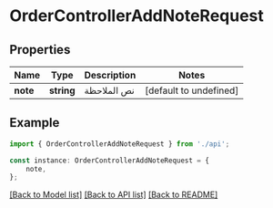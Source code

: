 # OrderControllerAddNoteRequest


## Properties

Name | Type | Description | Notes
------------ | ------------- | ------------- | -------------
**note** | **string** | نص الملاحظة | [default to undefined]

## Example

```typescript
import { OrderControllerAddNoteRequest } from './api';

const instance: OrderControllerAddNoteRequest = {
    note,
};
```

[[Back to Model list]](../README.md#documentation-for-models) [[Back to API list]](../README.md#documentation-for-api-endpoints) [[Back to README]](../README.md)
